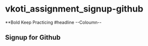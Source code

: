 # vkoti_assignment_signup-github

**Bold
Keep Practicing
#headline
--Coloumn--
## Signup for Github
